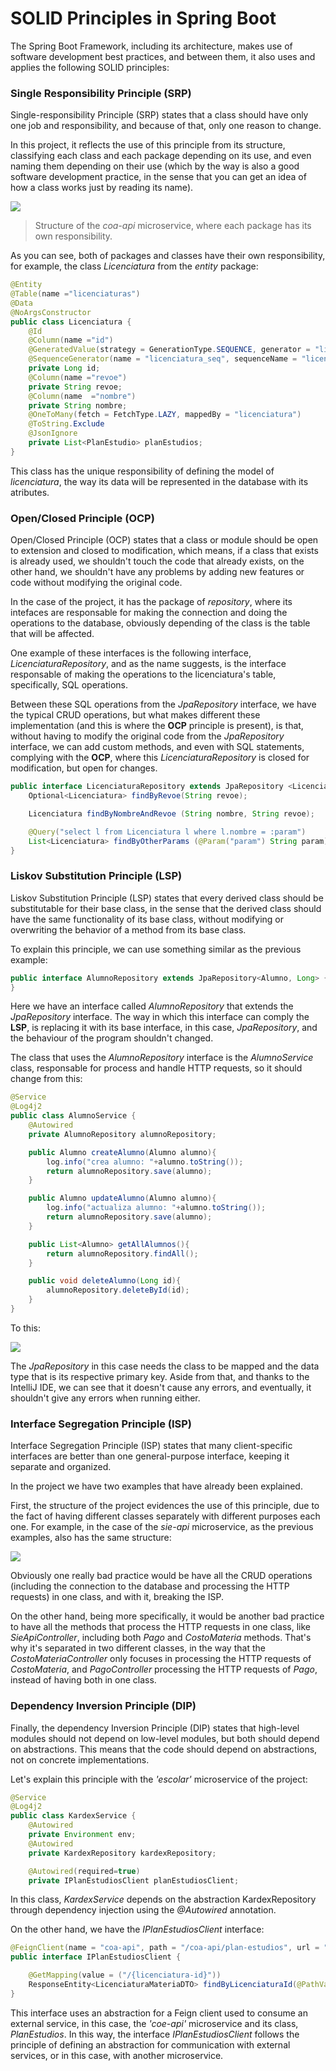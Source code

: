 # SOLID Principles in Spring Boot
The Spring Boot Framework, including its architecture, makes use of software development best practices, and between them, it also uses and applies the following SOLID principles:

### Single Responsibility Principle (SRP)
Single-responsibility Principle (SRP) states that a class should have only one job and responsibility, and because of that, only one reason to change.

In this project, it reflects the use of this principle from its structure, classifying each class and each package depending on its use, and even naming them depending on their use (which by the way is also a good software development practice, in the sense that you can get an idea of how a class works just by reading its name).

<img src="./images/SRP1.PNG">

> Structure of the *coa-api* microservice, where each package has its own responsibility.

As you can see, both of packages and classes have their own responsibility, for example, the class *Licenciatura* from the *entity* package:
```java
@Entity
@Table(name ="licenciaturas")
@Data
@NoArgsConstructor
public class Licenciatura {
    @Id
    @Column(name ="id")
    @GeneratedValue(strategy = GenerationType.SEQUENCE, generator = "licenciatura_seq")
    @SequenceGenerator(name = "licenciatura_seq", sequenceName = "licenciatura_seq", initialValue = 1, allocationSize = 1)
    private Long id;
    @Column(name ="revoe")
    private String revoe;
    @Column(name  ="nombre")
    private String nombre;
    @OneToMany(fetch = FetchType.LAZY, mappedBy = "licenciatura")
    @ToString.Exclude
    @JsonIgnore
    private List<PlanEstudio> planEstudios;
}
```
This class has the unique responsibility of defining the model of *licenciatura*, the way its data will be represented in the database with its atributes.

### Open/Closed Principle (OCP)
Open/Closed Principle (OCP) states that a class or module should be open to extension and closed to modification, which means, if a class that exists is already used, we shouldn't touch the code that already exists, on the other hand, we shouldn't have any problems by adding new features or code without modifying the original code.

In the case of the project, it has the package of *repository*, where its intefaces are responsable for making the connection and doing the operations to the database, obviously depending of the class is the table that will be affected.

One example of these interfaces is the following interface, *LicenciaturaRepository*, and as the name suggests, is the interface responsable of making the operations to the licenciatura's table, specifically, SQL operations.

Between these SQL operations from the *JpaRepository* interface, we have the typical CRUD operations, but what makes different these implementation (and this is where the **OCP** principle is present), is that, without having to modify the original code from the *JpaRepository* interface, we can add custom methods, and even with SQL statements, complying with the **OCP**, where this *LicenciaturaRepository* is closed for modification, but open for changes.

```java
public interface LicenciaturaRepository extends JpaRepository <Licenciatura, Long> {
    Optional<Licenciatura> findByRevoe(String revoe);

    Licenciatura findByNombreAndRevoe (String nombre, String revoe);

    @Query("select l from Licenciatura l where l.nombre = :param")
    List<Licenciatura> findByOtherParams (@Param("param") String param);
}
```
### Liskov Substitution Principle (LSP)
Liskov Substitution Principle (LSP) states that every derived class should be substitutable for their base class, in the sense that the derived class should have the same functionality of its base class, without modifying or overwriting the behavior of a method from its base class.

To explain this principle, we can use something similar as the previous example:
```java
public interface AlumnoRepository extends JpaRepository<Alumno, Long> {
}
```
Here we have an interface called *AlumnoRepository* that extends the *JpaRepository* interface. The way in which this interface can comply the **LSP**, is replacing it with its base interface, in this case, *JpaRepository*, and the behaviour of the program shouldn't changed.

The class that uses the *AlumnoRepository* interface is the *AlumnoService* class, responsable for process and handle HTTP requests, so it should change from this:
```java
@Service
@Log4j2
public class AlumnoService {
    @Autowired
    private AlumnoRepository alumnoRepository;

    public Alumno createAlumno(Alumno alumno){
        log.info("crea alumno: "+alumno.toString());
        return alumnoRepository.save(alumno);
    }

    public Alumno updateAlumno(Alumno alumno){
        log.info("actualiza alumno: "+alumno.toString());
        return alumnoRepository.save(alumno);
    }

    public List<Alumno> getAllAlumnos(){
        return alumnoRepository.findAll();
    }

    public void deleteAlumno(Long id){
        alumnoRepository.deleteById(id);
    }
}
```
To this:

<img src="./images/LSP1.PNG">

The *JpaRepository* in this case needs the class to be mapped and the data type that is its respective primary key. Aside from that, and thanks to the IntelliJ IDE, we can see that it doesn't cause any errors, and eventually, it shouldn't give any errors when running either.

### Interface Segregation Principle (ISP)
Interface Segregation Principle (ISP) states that many client-specific interfaces are better than one general-purpose interface, keeping it separate and organized.

In the project we have two examples that have already been explained. 

First, the structure of the project evidences the use of this principle, due to the fact of having different classes separately with different purposes each one. For example, in the case of the *sie-api* microservice, as the previous examples, also has the same structure:

<img src="./images/ISP1.PNG">

Obviously one really bad practice would be have all the CRUD operations (including the connection to the database and processing the HTTP requests) in one class, and with it, breaking the ISP.

On the other hand, being more specifically, it would be another bad practice to have all the methods that process the HTTP requests in one class, like *SieApiController*, including both *Pago* and *CostoMateria* methods. That's why it's separated in two different classes, in the way that the *CostoMateriaController* only focuses in processing the HTTP requests of *CostoMateria*, and *PagoController* processing the HTTP requests of *Pago*, instead of having both in one class.

### Dependency Inversion Principle (DIP)
Finally, the dependency Inversion Principle (DIP) states that high-level modules should not depend on low-level modules, but both should depend on abstractions. This means that the code should depend on abstractions, not on concrete implementations.

Let's explain this principle with the *'escolar'* microservice of the project:

```java
@Service
@Log4j2
public class KardexService {
    @Autowired
    private Environment env;
    @Autowired
    private KardexRepository kardexRepository;

    @Autowired(required=true)
    private IPlanEstudiosClient planEstudiosClient;
```
In this class, *KardexService* depends on the abstraction KardexRepository through dependency injection using the *@Autowired* annotation.

On the other hand, we have the *IPlanEstudiosClient* interface:
```java
@FeignClient(name = "coa-api", path = "/coa-api/plan-estudios", url = "")
public interface IPlanEstudiosClient {

    @GetMapping(value = ("/{licenciatura-id}"))
    ResponseEntity<LicenciaturaMateriaDTO> findByLicenciaturaId(@PathVariable(value = "licenciatura-id") long licenciatruaId);
}
```

This interface uses an abstraction for a Feign client used to consume an external service, in this case, the *'coe-api'* microservice and its class, *PlanEstudios*. In this way, the interface *IPlanEstudiosClient* follows the principle of defining an abstraction for communication with external services, or in this case, with another microservice.